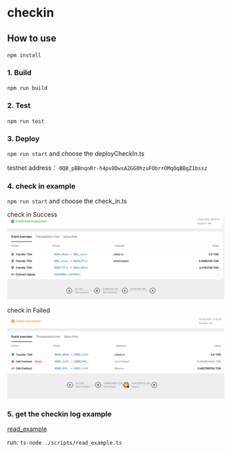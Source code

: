 # checkin

## How to use

`npm install`

### 1. Build

`npm run build`

### 2. Test

`npm run test`

### 3. Deploy

`npm run start`  and choose the deployCheckIn.ts

testnet address： `0QB_pBBnqnRr-h4pv8DwsA2GG0hzuFObrrOMqOqBBgZ1bssz`

### 4. check in example
`npm run start`  and choose the check_in.ts

check in Success
![success](image.png)

check in Failed
![Failed](image-1.png)

### 5. get the checkin log example
[read_example](./scripts/read_example.ts)

run: 
`ts-node ./scripts/read_example.ts`
